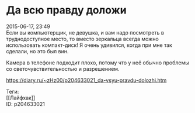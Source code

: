 Да всю правду доложи
=====================

   
 2015-06-17, 23:49   
  Если вы компьютерщик, не девушка, и вам надо посмотреть в труднодоступное место, то вместо зеркальца всегда можно использовать компакт-диск! Я очень удивился, когда при мне так сделали, но это был вин.   
   
 Камера в телефоне подходит плохо, потому что у неё обычно проблемы со светочувствительностью и разрешением.   
    
 <https://diary.ru/~zHz00/p204633021_da-vsyu-pravdu-dolozhi.htm>   
   
 Теги:   
 [[Лайфхак]]   
 ID: p204633021